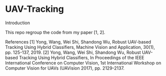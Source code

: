 # UAV-Tracking

Introduction

This repo regroup the code from my paper [1, 2].

References
[1] Yong, Wang, Wei Shi, Shandong Wu, Robust UAV-based Tracking Using Hybrid Classifiers, Machine Vision and Application, 30(1), pp. 125-137, 2019. 
[2] Yong, Wang, Wei Shi, Shandong Wu, Robust UAV-based Tracking Using Hybrid Classifiers, In Proceedings of the IEEE International Conference on Computer Vision, 1st International Workshop on Computer Vision for UAVs (UAVision 2017), pp. 2129-2137.

